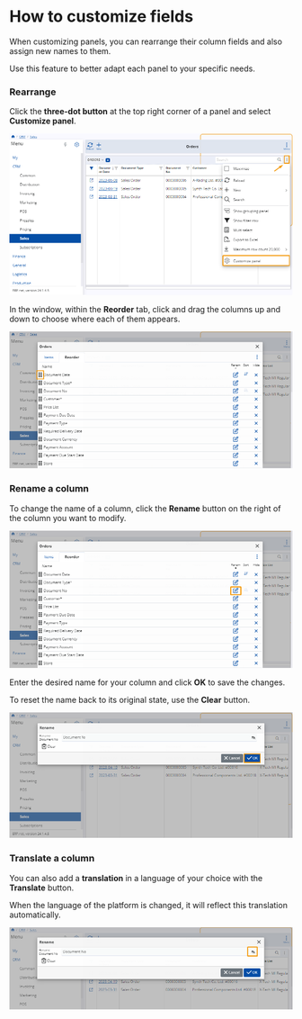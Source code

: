 # How to customize fields

When customizing panels, you can rearrange their column fields and also assign new names to them.

Use this feature to better adapt each panel to your specific needs.

### Rearrange

Click the **three-dot button** at the top right corner of a panel and select **Customize panel**.

![Pictures](pictures/Orders_Customize_panel_20_01.png)

In the window, within the **Reorder** tab, click and drag the columns up and down to choose where each of them appears.

![Pictures](pictures/Reorder_drag_20_01.png)

### Rename a column

To change the name of a column, click the **Rename** button on the right of the column you want to modify.

![Pictures](pictures/Order_rename_button_20_01.png)

Enter the desired name for your column and click **OK** to save the changes.

To reset the name back to its original state, use the **Clear** button.

![Pictures](pictures/Reorder_Rename_20_01.png)

### Translate a column

You can also add a **translation** in a language of your choice with the **Translate** button.

When the language of the platform is changed, it will reflect this translation automatically.

![Pictures](pictures/Rename_Translation_23_01.png)
